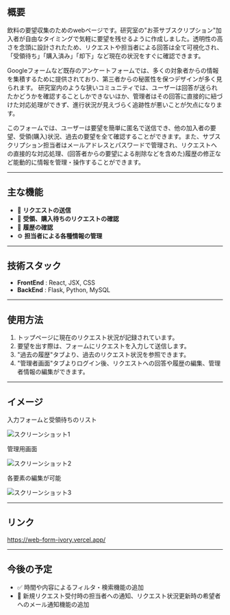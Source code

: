 ## 概要

飲料の要望収集のためのwebページです。研究室の"お茶サブスクリプション"加入者が自由なタイミングで気軽に要望を残せるように作成しました。透明性の高さを念頭に設計されたため、リクエストや担当者による回答は全て可視化され、「受領待ち」「購入済み」「却下」など現在の状況をすぐに確認できます。

Googleフォームなど既存のアンケートフォームでは、多くの対象者からの情報を集積するために提供されており、第三者からの秘匿性を保つデザインが多く見られます。
研究室内のような狭いコミュニティでは、ユーザーは回答が送られたかどうかを確認することしかできないほか、管理者はその回答に直接的に紐づけた対応処理ができず、進行状況が見えづらく追跡性が悪いことが欠点になります。

このフォームでは、ユーザーは要望を簡単に匿名で送信でき、他の加入者の要望、受領(購入)状況、過去の要望を全て確認することができます。また、サブスクリプション担当者はメールアドレスとパスワードで管理され、リクエストへの直接的な対応処理、(回答者からの要望による削除などを含めた)履歴の修正など能動的に情報を管理・操作することができます。

---

## 主な機能

- 📝 **リクエストの送信**
- 📱 **受領、購入待ちのリクエストの確認**
- 💾 **履歴の確認**
- ⚙️ **担当者による各種情報の管理**

---

## 技術スタック

- **FrontEnd** : React, JSX, CSS
- **BackEnd** : Flask, Python, MySQL

---

## 使用方法

1. トップページに現在のリクエスト状況が記録されています。
2. 要望を出す際は、フォームにリクエストを入力して送信します。
3. "過去の履歴"タブより、過去のリクエスト状況を参照できます。
4. "管理者画面"タブよりログイン後、リクエストへの回答や履歴の編集、管理者情報の編集ができます。

---

## イメージ

入力フォームと受領待ちのリスト

![スクリーンショット1](../assets/img/form/1.png)

管理用画面

![スクリーンショット2](../assets/img/form/2.png)

各要素の編集が可能

![スクリーンショット3](../assets/img/form/3.png)

---

## リンク
https://web-form-ivory.vercel.app/

---

## 今後の予定

- ✅ 時間や内容によるフィルタ・検索機能の追加
- 📩 新規リクエスト受付時の担当者への通知、リクエスト状況更新時の希望者へのメール通知機能の追加